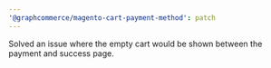 ```yaml
---
'@graphcommerce/magento-cart-payment-method': patch
---
```


Solved an issue where the empty cart would be shown between the payment and success page.
